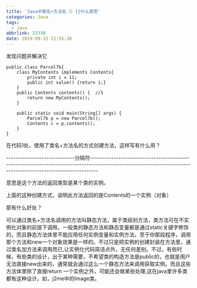 ```yaml
---
title: 'Java中类名+方法名（）{}什么意思'
categories: Java
tags:
  - Java
abbrlink: 23330
date: 2019-09-15 12:55:10
---
```


发现问题并解决它
<!--more-->

```
public class Parcel7b{
	class MyContents implements Contents{
		private int i = 11;
		public int value() {return i;}
	}
	public Contents contents() {  //1
		return new MyContents();
	}
	
	public static void main(String[] args) {
		Parcel7b p = new Parcel7b();
		Contents c = p.contents();
	}
}
```

在代码1处，使用了类名+方法名的方式创建方法，这样写有什么用？

-----------------------------分隔符---------------------------------------------------------------------------------------------------------------------------------------------------------------

意思是这个方法的返回类型是某个类的实例。

上面的这种创建方式，说明此方法返回的是Contents的一个实例（对象）

那有什么好处？

可以通过类名+方法名调用的方法叫静态方法，属于类级别方法，类方法可在不实例化对象的前提下调用，一般类的静态方法和静态变量都是通过static关键字修饰的，而且静态方法体里不能应用任何实例变量和实例方法。至于你那段程序，调用那个方法和new一个对象效果是一样的。不过只是把实例的创建封装在方法里，通过类名加方法来调用而已,让实例化代码简洁点外，无任何差别。不过，有些时候，有些类的设计，出于某种需要，不希望类的构造方法是public的，也就是用户无法直接new出来的，通常就会通过这么一个静态方法来调用获取实例。而且这些方法体里除了直接return 一个实例之外，可能还会做某些处理,这在java里许多类都有这种设计。如，j2me中的Image类。